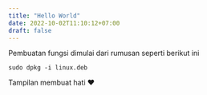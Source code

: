 ```yaml
---
title: "Hello World"
date: 2022-10-02T11:10:12+07:00
draft: false
---
```

Pembuatan fungsi dimulai dari rumusan seperti berikut ini

	sudo dpkg -i linux.deb
Tampilan membuat hati  :heart:

